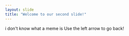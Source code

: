 ```yaml
---
layout: slide
title: "Welcome to our second slide!"
---
```

i don't know what a meme is
Use the left arrow to go back!
